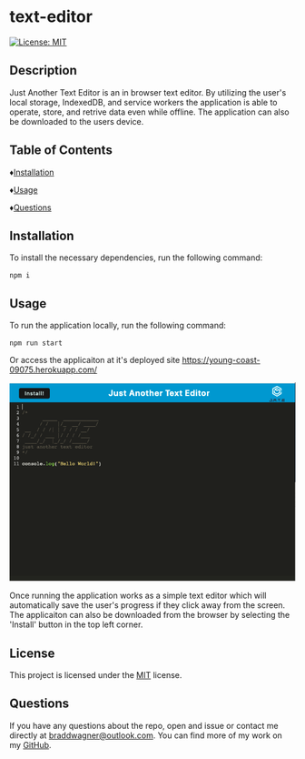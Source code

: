 # text-editor
  [![License: MIT](https://img.shields.io/badge/License-MIT-yellow.svg)](https://opensource.org/licenses/MIT)

  ## Description
  Just Another Text Editor is an in browser text editor. By utilizing the user's local storage, IndexedDB, and service workers the application is able to operate, store, and retrive data even while offline. The application can also be downloaded to the users device.

  ## Table of Contents

  ♦︎[Installation](#installation)

  ♦︎[Usage](#usage)

  ♦︎[Questions](#questions)

  ## Installation

  To install the necessary dependencies, run the following command:

  ```
  npm i
  ```

  ## Usage

  To run the application locally, run the following command:
 ```
 npm run start
 ```
 Or access the applicaiton at it's deployed site https://young-coast-09075.herokuapp.com/

![JATE running in the browser](./assets/deployed.png)

 Once running the application works as a simple text editor which will automatically save the user's progress if they click away from the screen.
 The applicaiton can also be downloaded from the browser by selecting the 'Install' button in the top left corner.
  

  ## License

  This project is licensed under the [MIT](https://opensource.org/licenses/MIT) license.


  ## Questions

  If you have any questions about the repo, open and issue or contact me directly at braddwagner@outlook.com. You can find more of my work on my [GitHub](https://github.com/braddwagner).

